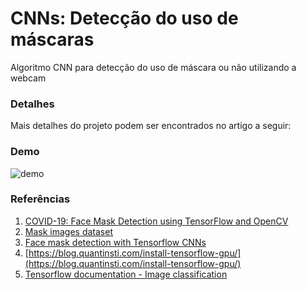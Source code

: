 # CNNs: Detecção do uso de máscaras
Algoritmo CNN para detecção do uso de máscara ou não utilizando a webcam

### Detalhes
Mais detalhes do projeto podem ser encontrados no artigo a seguir:

### Demo

![demo](demo.gif)

### Referências
1. [COVID-19: Face Mask Detection using TensorFlow and OpenCV](https://towardsdatascience.com/covid-19-face-mask-detection-using-tensorflow-and-opencv-702dd833515b)
2. [Mask images dataset](https://github.com/prajnasb/observations/tree/master/experiements/data)
3. [Face mask detection with Tensorflow CNNs](https://dev.to/demetrakopetros/face-mask-detection-with-tensorflow-cnns-11io)
4. [https://blog.quantinsti.com/install-tensorflow-gpu/](https://blog.quantinsti.com/install-tensorflow-gpu/)
5. [Tensorflow documentation - Image classification](https://www.tensorflow.org/tutorials/images/classification)
